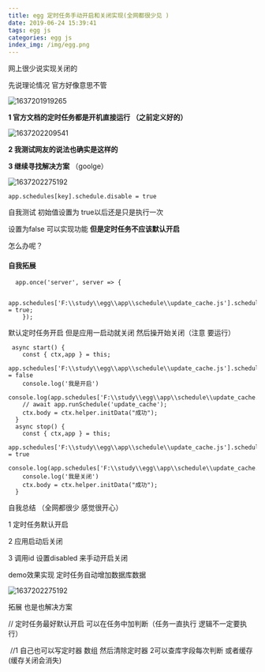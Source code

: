 ```yaml
---
title: egg 定时任务手动开启和关闭实现(全网都很少见 )
date: 2019-06-24 15:39:41
tags: egg js
categories: egg js
index_img: /img/egg.png
---
```

网上很少说实现关闭的

先说理论情况 官方好像意思不管

![1637201919265](1637201919265.png)

**1 官方文档的定时任务都是开机直接运行 （之前定义好的）**

![1637202209541](1637202209541.png)

**2 我测试网友的说法也确实是这样的**

**3 继续寻找解决方案** （goolge）

![1637202275192](1637202275192.png)

 `app.schedules[key].schedule.disable = true` 



自我测试 初始值设置为 true以后还是只是执行一次

设置为false 可以实现功能 **但是定时任务不应该默认开启**

怎么办呢？

#### 自我拓展

```
  app.once('server', server => {
    
       app.schedules['F:\\study\\egg\\app\\schedule\\update_cache.js'].schedule.disable = true;
    });

```

默认定时任务开启 但是应用一启动就关闭  然后操开始关闭（注意 要运行）

```
 async start() {
    const { ctx,app } = this;
    app.schedules['F:\\study\\egg\\app\\schedule\\update_cache.js'].schedule.disable = false
    console.log('我是开启')
    console.log(app.schedules['F:\\study\\egg\\app\\schedule\\update_cache.js'].schedule.disable);
    // await app.runSchedule('update_cache');
    ctx.body = ctx.helper.initData("成功");
  }
  async stop() {
    const { ctx,app } = this;
    app.schedules['F:\\study\\egg\\app\\schedule\\update_cache.js'].schedule.disable = true
    console.log(app.schedules['F:\\study\\egg\\app\\schedule\\update_cache.js'].schedule.disable);
    console.log('我是关闭')
    ctx.body = ctx.helper.initData("成功");
  }
```



自我总结  （全网都很少 感觉很开心）

 1 定时任务默认开启

2 应用启动后关闭

3 调用id 设置disabled  来手动开启关闭



demo效果实现 定时任务自动增加数据库数据

![1637202275192](GIF.gif)





拓展 也是也解决方案

 // 定时任务最好默认开启   可以在任务中加判断（任务一直执行 逻辑不一定要执行）

​    //1 自己也可以写定时器 数组  然后清除定时器 2可以查库字段每次判断 或者缓存(缓存关闭会消失)